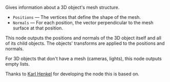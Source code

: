Gives information about a 3D object's mesh structure.

   - `Positions` — The vertices that define the shape of the mesh.
   - `Normals` — For each position, the vector perpendicular to the mesh surface at that position.

This node outputs the positions and normals of the 3D object itself and all of its child objects. The objects' transforms are applied to the positions and normals.

For 3D objects that don't have a mesh (cameras, lights), this node outputs empty lists.

Thanks to [Karl Henkel](https://vuo.org/user/32) for developing the node this is based on.

